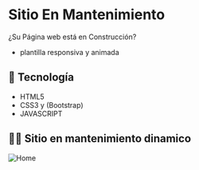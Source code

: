 # Sitio En Mantenimiento

¿Su Página web está en Construcción? 
- plantilla responsiva y animada

## 🚀 Tecnología

- HTML5
- CSS3 y (Bootstrap)
- JAVASCRIPT 

 ## ✋🏻 Sitio en mantenimiento dinamico

![Home](https://github.com/ingkilber/SitioEnMantenimiento/blob/main/img/enConstruccion.png)

